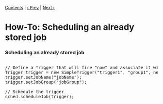 <div class="secNavPanel"><a href=".">Contents</a> | <a href="StoreJob">&lsaquo;&nbsp;Prev</a> | <a href="UpdateJob">Next&nbsp;&rsaquo;</a></div>





# How-To: Scheduling an already stored job

### Scheduling an already stored job

<pre>

// Define a Trigger that will fire "now" and associate it with the existing job
Trigger trigger = new SimpleTrigger("trigger1", "group1", new Date());
trigger.setJobName("jobName");
trigger.setJobGroup("jobGroup");

// Schedule the trigger
sched.scheduleJob(trigger);

</pre>




